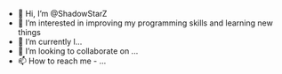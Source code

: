 - 👋 Hi, I’m @ShadowStarZ
- 👀 I’m interested in improving my programming skills and learning new things
- 🌱 I’m currently l...
- 💞️ I’m looking to collaborate on ...
- 📫 How to reach me - ...

<!---
ShadowStarZ/ShadowStarZ is a ✨ special ✨ repository because its `README.md` (this file) appears on your GitHub profile.
You can click the Preview link to take a look at your changes.
--->
